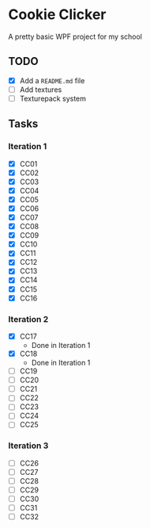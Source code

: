 # Cookie Clicker
A pretty basic WPF project for my school

## TODO
- [X] Add a `README.md` file
- [ ] Add textures
- [ ] Texturepack system

## Tasks

### Iteration 1
- [X] CC01
- [X] CC02
- [X] CC03
- [X] CC04
- [X] CC05
- [X] CC06
- [X] CC07
- [X] CC08
- [X] CC09
- [X] CC10
- [X] CC11
- [X] CC12
- [X] CC13
- [X] CC14
- [X] CC15
- [X] CC16

### Iteration 2
- [X] CC17
	- Done in Iteration 1
- [X] CC18
	- Done in Iteration 1
- [ ] CC19
- [ ] CC20
- [ ] CC21
- [ ] CC22
- [ ] CC23
- [ ] CC24
- [ ] CC25
 
### Iteration 3
- [ ] CC26
- [ ] CC27
- [ ] CC28
- [ ] CC29
- [ ] CC30
- [ ] CC31
- [ ] CC32